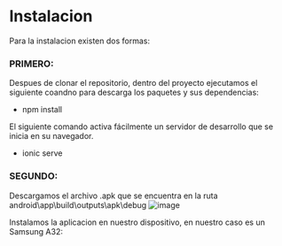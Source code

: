 # Instalacion

Para la instalacion existen dos formas:

### PRIMERO:
Despues de clonar el repositorio, dentro del proyecto ejecutamos el siguiente coandno para descarga los paquetes y sus dependencias:
- npm install

El siguiente comando activa fácilmente un servidor de desarrollo que se inicia en su navegador.
- ionic serve


### SEGUNDO:
Descargamos el archivo .apk que se encuentra en la ruta android\app\build\outputs\apk\debug
![image](https://user-images.githubusercontent.com/58180852/188232064-05a0fbd9-c37d-477c-8c6f-848e15779088.png)

Instalamos la aplicacion en nuestro dispositivo, en nuestro caso es un Samsung A32:

